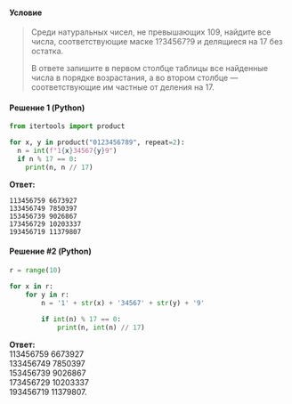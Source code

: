 #### Условие

> Среди натуральных чисел, не превышающих 109, найдите все числа, соответствующие маске 1?34567?9 и делящиеся на 17 без остатка. 
> 
> В ответе запишите в первом столбце таблицы все найденные числа в порядке возрастания, а во втором столбце — соответствующие им частные от деления на 17.

#### Решение 1 (Python)
```python
from itertools import product

for x, y in product("0123456789", repeat=2):
  n = int(f"1{x}34567{y}9")
  if n % 17 == 0:
    print(n, n // 17)
```

**Ответ:**
```
113456759 6673927
133456749 7850397
153456739 9026867
173456729 10203337
193456719 11379807
```

#### Решение #2 (Python)
```python
r = range(10)

for x in r:
	for y in r:
		n = '1' + str(x) + '34567' + str(y) + '9'
	
		if int(n) % 17 == 0:
			print(n, int(n) // 17)
```

**Ответ:**<br>
113456759 6673927<br>
133456749 7850397<br>
153456739 9026867<br>
173456729 10203337<br>
193456719 11379807.
